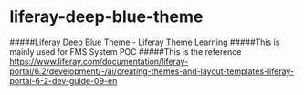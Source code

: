 # liferay-deep-blue-theme
#####Liferay Deep Blue Theme - Liferay Theme Learning
#####This is mainly used for FMS System POC
#####This is the reference https://www.liferay.com/documentation/liferay-portal/6.2/development/-/ai/creating-themes-and-layout-templates-liferay-portal-6-2-dev-guide-09-en 
